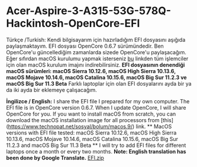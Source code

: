 # Acer-Aspire-3-A315-53G-578Q-Hackintosh-OpenCore-EFI
Türkçe /Turkish: Kendi bilgisayarım için hazırladığım EFI dosyasını aşığıda paylaşmaktayım. EFI dosyası OpenCore 0.6.7 sürümündedir.
Ben OpenCore'u güncellediğim zamanlarda sizede OpenCore'u paylaşacağım.
Eğer sıfırdan macOS kurulumu yapmak isterseniz [bu](https://www.technopat.net/sosyal/bolum/macos.9/) linkden tüm işlemciler için olan macOS kurulum imajını indirebilirsiniz.
**EFI dosyasının denendiği macOS sürümleri: macOS Sierra 10.12.6, macOS High Sierra 10.13.6, macOS Mojave 10.14.6, macOS Catalina 10.15.6, macOS Big Sur 11.2.3 ve macOS Big Sur 11.3 Beta**
Farklı laptoplar için olan EFI dosyalarını ayda bir ya da iki ayda bir eklemeye çalışacağım.

**İngilizce / English:** I share the EFI file I prepared for my own computer. The EFI file is in OpenCore version 0.6.7.
When I update OpenCore, I will share OpenCore for you.
If you want to install macOS from scratch, you can download the macOS installation image for all processors from [this] (https://www.technopat.net/sosyal/bolum/macos.9/) link.
** MacOS versions with EFI file tested: macOS Sierra 10.12.6, macOS High Sierra 10.13.6, macOS Mojave 10.14.6, macOS Catalina 10.15.6, macOS Big Sur 11.2.3 and macOS Big Sur 11.3 Beta **
I will try to add EFI files for different laptops once a month or every two months.
**Note: English translation has been done by Google Translate.**
[EFI.zip](https://github.com/yigitgencer/Acer-Aspire-3-A315-53G-578Q-Hackintosh-OpenCore-EFI/files/6290205/EFI.zip)
